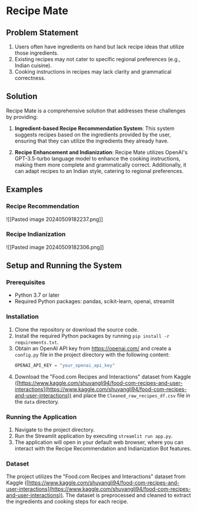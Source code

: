 # Recipe Mate

## Problem Statement
1. Users often have ingredients on hand but lack recipe ideas that utilize those ingredients.
2. Existing recipes may not cater to specific regional preferences (e.g., Indian cuisine).
3. Cooking instructions in recipes may lack clarity and grammatical correctness.

## Solution
Recipe Mate is a comprehensive solution that addresses these challenges by providing:

1. **Ingredient-based Recipe Recommendation System**: This system suggests recipes based on the ingredients provided by the user, ensuring that they can utilize the ingredients they already have.

2. **Recipe Enhancement and Indianization**: Recipe Mate utilizes OpenAI's GPT-3.5-turbo language model to enhance the cooking instructions, making them more complete and grammatically correct. Additionally, it can adapt recipes to an Indian style, catering to regional preferences.

## Examples

### Recipe Recommendation
![[Pasted image 20240509182237.png]]

### Recipe Indianization
![[Pasted image 20240509182306.png]]

## Setup and Running the System

### Prerequisites
- Python 3.7 or later
- Required Python packages: pandas, scikit-learn, openai, streamlit

### Installation
1. Clone the repository or download the source code.
2. Install the required Python packages by running `pip install -r requirements.txt`.
3. Obtain an OpenAI API key from https://openai.com/ and create a `config.py` file in the project directory with the following content:
   ```python
   OPENAI_API_KEY = "your_openai_api_key"
   ```
4. Download the "Food.com Recipes and Interactions" dataset from Kaggle ([https://www.kaggle.com/shuyangli94/food-com-recipes-and-user-interactions](https://www.kaggle.com/shuyangli94/food-com-recipes-and-user-interactions)) and place the `Cleaned_raw_recipes_df.csv` file in the `data` directory.

### Running the Application

1. Navigate to the project directory.
2. Run the Streamlit application by executing `streamlit run app.py`.
3. The application will open in your default web browser, where you can interact with the Recipe Recommendation and Indianization Bot features.

### Dataset

The project utilizes the "Food.com Recipes and Interactions" dataset from Kaggle ([https://www.kaggle.com/shuyangli94/food-com-recipes-and-user-interactions](https://www.kaggle.com/shuyangli94/food-com-recipes-and-user-interactions)). The dataset is preprocessed and cleaned to extract the ingredients and cooking steps for each recipe.